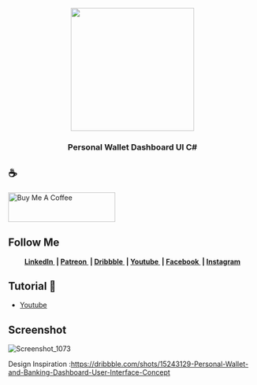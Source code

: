 
<p align="center"><img src="https://user-images.githubusercontent.com/61135648/99339682-2e8d3900-28b9-11eb-9671-df722e920c5b.png" width=250></p>

<h3 align="center">
Personal Wallet Dashboard UI C#
</h3>

##  ☕
<a href="https://www.buymeacoffee.com/projectam" target="_blank"><img src="https://cdn.buymeacoffee.com/buttons/v2/default-blue.png" alt="Buy Me A Coffee" style="height: 60px !important;width: 217px !important;" ></a>


## Follow Me 
<p align="center">
	<b>
		<a href="linkedin.com/in/asril-mochammad-215860192">
			LinkedIn
		</a>&nbsp;|
		<a href="https://www.patreon.com/user/creators?u=43122521">
			Patreon
		</a>&nbsp;|
		<a href="https://dribbble.com/am523_">
			Dribbble
		</a>&nbsp;|
		<a href="https://www.youtube.com/channel/UCwI8AQlBewsdxbyk2r4n9CQ">
			Youtube
		</a>&nbsp;|
		<a href="https://web.facebook.com/project523">
			Facebook
		</a>&nbsp;|
		<a href="https://www.instagram.com/project_am523/">
			Instagram
		</a>
	</b>
  </p>
  


## Tutorial 📸
- <a href="https://youtu.be/mcc0KFyB_Eg">
			Youtube
		</a> 

## Screenshot
![Screenshot_1073](https://user-images.githubusercontent.com/61135648/116358876-b5fbb280-a830-11eb-8645-627a9bfda2f5.png)







Design Inspiration  :https://dribbble.com/shots/15243129-Personal-Wallet-and-Banking-Dashboard-User-Interface-Concept








